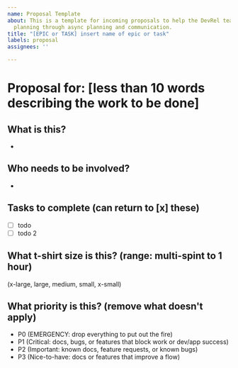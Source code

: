 ```yaml
---
name: Proposal Template
about: This is a template for incoming proposals to help the DevRel team manage sprint
  planning through async planning and communication.
title: "[EPIC or TASK] insert name of epic or task"
labels: proposal
assignees: ''

---
```


# Proposal for: [less than 10 words describing the work to be done]

## What is this? 
- 

## Who needs to be involved?
-

## Tasks to complete (can return to [x] these)
- [ ] todo 
- [ ] todo 2

## What t-shirt size is this? (range: multi-spint to 1 hour)
(x-large, large, medium, small, x-small)

## What priority is this? (remove what doesn't apply)
- P0 (EMERGENCY: drop everything to put out the fire)
- P1 (Critical: docs, bugs, or features that block work or dev/app success)
- P2 (Important: known docs, feature requests, or known bugs)
- P3 (Nice-to-have: docs or features that improve a flow)
